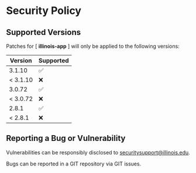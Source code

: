 # Security Policy

## Supported Versions

Patches for [ **illinois-app** ] will only be applied to the following versions:

| Version | Supported |
| ------- | ------------------ |
| 3.1.10 | :white_check_mark: |
| < 3.1.10| :x: |
| 3.0.72 | :white_check_mark: |
| < 3.0.72| :x: |
| 2.8.1 | :white_check_mark: |
| < 2.8.1 | :x: |

## Reporting a Bug or Vulnerability

Vulnerabilities can be responsibly disclosed to [securitysupport@illinois.edu](mailto:securitysupport@illinois.edu).

Bugs can be reported in a GIT repository via GIT issues.